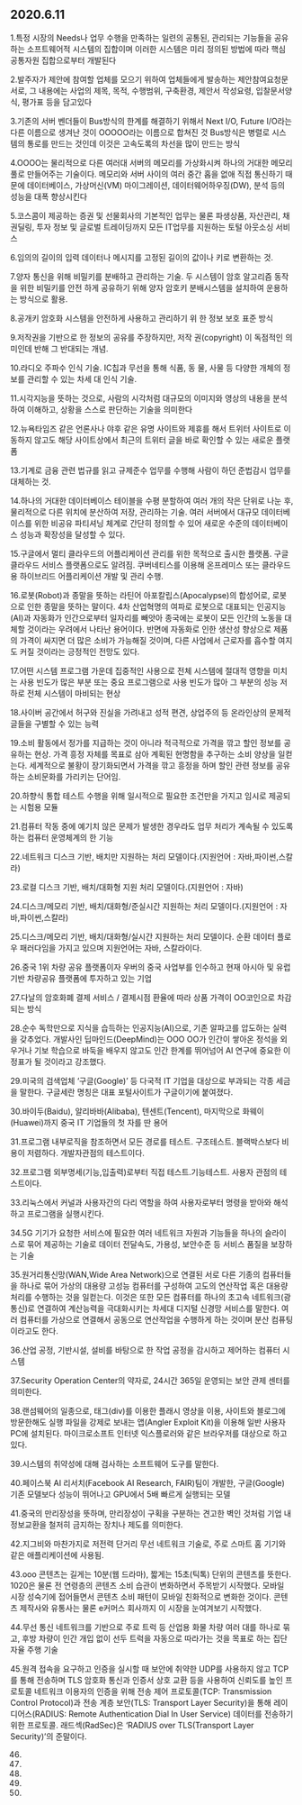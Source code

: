 ## 2020.6.11

1.특정 시장의 Needs나 업무 수행을 만족하는 일련의 공통된, 관리되는 기능들을 공유하는 소프트웨어적 시스템의 집합이며 이러한 시스템은 미리 정의된 방법에 따라 핵심 공통자원 집합으로부터 개발된다

2.발주자가 제안에 참여할 업체를 모으기 위하여 업체들에게 발송하는 제안참여요청문서로, 그 내용에는 사업의 제목, 목적, 수행범위, 구축환경, 제안서 작성요령, 입찰문서양식, 평가표 등을 담고있다

3.기존의 서버 벤더들이 Bus방식의 한계를 해결하기 위해서 Next I/O, Future I/O라는 다른 이름으로 생겨난 것이 OOOOO라는 이름으로 합쳐진 것 Bus방식은 병렬로 시스템의 통로를 만드는 것인데 이것은 고속도록의 차선을 많이 만드는 방식

4.OOOO는 물리적으로 다른 여러대 서버의 메모리를 가상화시켜 하나의 거대한 메모리 풀로 만들어주는 기술이다. 메모리와 서버 사이의 여러 중간 홉을 없애 직접 통신하기 때문에 데이터베이스, 가상머신(VM) 마이그레이션, 데이터웨어하우징(DW), 분석 등의 성능을 대폭 향상시킨다

5.코스콤이 제공하는 증권 및 선물회사의 기본적인 업무는 물론 파생상품, 자산관리, 채권딜링, 투자 정보 및 글로벌 트레이딩까지 모든 IT업무를 지원하는 토털 아웃소싱 서비스

6.임의의 길이의 입력 데이터나 메시지를 고정된 길이의 값이나 키로 변환하는 것.

7.양자 통신을 위해 비밀키를 분배하고 관리하는 기술. 두 시스템이 암호 알고리즘 동작을 위한 비밀키를 안전 하게 공유하기 위해 양자 암호키 분배시스템을 설치하여 운용하는 방식으로 활용.

8.공개키 암호화 시스템을 안전하게 사용하고 관리하기 위 한 정보 보호 표준 방식

9.저작권을 기반으로 한 정보의 공유를 주장하지만, 저작 권(copyright) 이 독점적인 의미인데 반해 그 반대되는 개념.

10.라디오 주파수 인식 기술. IC칩과 무선을 통해 식품, 동 물, 사물 등 다양한 개체의 정보를 관리할 수 있는 차세 대 인식 기술.

11.시각지능을 뜻하는 것으로, 사람의 시각처럼 대규모의 이미지와 영상의 내용을 분석하여 이해하고, 상황을 스스로 판단하는 기술을 의미한다

12.뉴욕타임즈 같은 언론사나 야후 같은 유명 사이트와 제휴를 해서 트위터 사이트로 이동하지 않고도 해당 사이트상에서 최근의 트위터 글을 바로 확인할 수 있는 새로운 플랫폼

13.기계로 금융 관련 법규를 읽고 규제준수 업무를 수행해 사람이 하던 준법감시 업무를 대체하는 것.

14.하나의 거대한 데이터베이스 테이블을 수평 분할하여 여러 개의 작은 단위로 나눈 후, 물리적으로 다른 위치에 분산하여 저장, 관리하는 기술. 여러 서버에서 대규모 데이터베이스를 위한 비공유 파티셔닝 체계로 간단히 정의할 수 있어 새로운 수준의 데이터베이스 성능과 확장성을 달성할 수 있다.

15.구글에서 멀티 클라우드의 어플리케이션 관리를 위한 목적으로 출시한 플랫폼. 구글 클라우드 서비스 플랫폼으로도 알려짐. 쿠버네티스를 이용해 온프레미스 또는 클라우드용 하이브리드 어플리케이션 개발 및 관리 수행. 

16.로봇(Robot)과 종말을 뜻하는 라틴어 아포칼립스(Apocalypse)의 합성어로, 로봇으로 인한 종말을 뜻하는 말이다. 4차 산업혁명의 여파로 로봇으로 대표되는 인공지능(AI)과 자동화가 인간으로부터 일자리를 빼앗아 종국에는 로봇이 모든 인간의 노동을 대체할 것이라는 우려에서 나타난 용어이다. 반면에 자동화로 인한 생산성 향상으로 제품의 가격이 싸지면 더 많은 소비가 가능해질 것이며, 다른 사업에서 근로자를 흡수할 여지도 커질 것이라는 긍정적인 전망도 있다.

17.어떤 시스템 프로그램 가운데 집중적인 사용으로 전체 시스템에 절대적 영향을 미치는 사용 빈도가 많은 부분 또는 중요 프로그램으로 사용 빈도가 많아 그 부분의 성능 저하로 전체 시스템이 마비되는 현상

18.사이버 공간에서 허구와 진실을 가려내고 성적 편견, 상업주의 등 온라인상의 문제적 글들을 구별할 수 있는 능력

19.소비 활동에서 정가를 지급하는 것이 아니라 적극적으로 가격을 깎고 할인 정보를 공유하는 현상. 가격 흥정 자체를 목표로 삼아 계획된 현명함을 추구하는 소비 양상을 일컫는다. 세계적으로 불황이 장기화되면서 가격을 깎고 흥정을 하며 할인 관련 정보를 공유하는 소비문화를 가리키는 단어임.

20.하향식 통합 테스트 수행을 위해 일시적으로 필요한 조건만을 가지고 임시로 제공되는 시험용 모듈

21.컴퓨터 작동 중에 예기치 않은 문제가 발생한 경우라도 업무 처리가 계속될 수 있도록 하는 컴퓨터 운영체계의 한 기능

22.네트워크 디스크 기반, 배치만 지원하는 처리 모델이다.(지원언어 : 자바,파이썬,스칼라)

23.로컬 디스크 기반, 배치/대화형 지원 처리 모델이다.(지원언어 : 자바)

24.디스크/메모리 기반, 배치/대화형/준실시간 지원하는 처리 모델이다.(지원언어 : 자바,파이썬,스칼라)

25.디스크/메모리 기반, 배치/대화형/실시간 지원하는 처리 모델이다. 순환 데이터 플로우 패러다임을 가지고 있으며 지원언어는 자바, 스칼라이다.

26.중국 1위 차량 공유 플랫폼이자 우버의 중국 사업부를 인수하고 현재 아시아 및 유럽기반 차량공유 플랫폼에 투자하고 있는 기업

27.다날의 암호화폐 결제 서비스 / 결제시점 환율에 따라 상품 가격이 OO코인으로 차감되는 방식 

28.순수 독학만으로 지식을 습득하는 인공지능(AI)으로, 기존 알파고를 압도하는 실력을 갖추었다. 개발사인 딥마인드(DeepMind)는 OOO OO가 인간이 쌓아온 정석을 외우거나 기보 학습으로 바둑을 배우지 않고도 인간 한계를 뛰어넘어 AI 연구에 중요한 이정표가 될 것이라고 강조했다.

29.미국의 검색업체 ‘구글(Google)’ 등 다국적 IT 기업을 대상으로 부과되는 각종 세금을 말한다. 구글세란 명칭은 대표 포털사이트가 구글이기에 붙여졌다.

30.바이두(Baidu), 알리바바(Alibaba), 텐센트(Tencent), 마지막으로 화웨이(Huawei)까지 중국 IT 기업들의 첫 자를 딴 용어

31.프로그램 내부로직을 참조하면서 모든 경로를 테스트. 구조테스트. 블랙박스보다 비용이 저렴하다. 개발자관점의 테스트이다.

32.프로그램 외부명세(기능,입출력)로부터 직접 테스트.기능테스트. 사용자 관점의 테스트이다.

33.리눅스에서 커널과 사용자간의 다리 역할을 하여 사용자로부터 명령을 받아와 해석하고 프로그램을 실행시킨다.

34.5G 기기가 요청한 서비스에 필요한 여러 네트워크 자원과 기능들을 하나의 슬라이스로 묶어 제공하는 기술로 데이터 전달속도, 가용성, 보안수준 등 서비스 품질을 보장하는 기술

35.원거리통신망(WAN,Wide Area Network)으로 연결된 서로 다른 기종의 컴퓨터들을 하나로 묶어 가상의 대용량 고성능 컴퓨터를 구성하여 고도의 연산작업 혹은 대용량 처리를 수행하는 것을 일컫는다. 이것은 또한 모든 컴퓨터를 하나의 초고속 네트워크(광통신)로 연결하여 계산능력을 극대화시키는 차세대 디지털 신경망 서비스를 말한다. 여러 컴퓨터를 가상으로 연결해서 공동으로 연산작업을 수행하게 하는 것이며 분산 컴퓨팅이라고도 한다.

36.산업 공정, 기반시설, 설비를 바탕으로 한 작업 공정을 감시하고 제어하는 컴퓨터 시스템

37.Security Operation Center의 약자로, 24시간 365일 운영되는 보안 관제 센터를 의미한다.

38.랜섬웨어의 일종으로, 태그(div)를 이용한 플래시 영상을 이용, 사이트와 블로그에 방문한해도 실행 파일을 강제로 보내는 앱(Angler Exploit Kit)을 이용해 일반 사용자 PC에 설치된다. 마이크로소프트 인터넷 익스플로러와 같은 브라우저를 대상으로 하고 있다.

39.시스템의 취약성에 대해 검사하는 소프트웨어 도구를 말한다.

40.페이스북 AI 리서치(Facebook AI Research, FAIR)팀이 개발한, 구글(Google) 기존 모델보다 성능이 뛰어나고 GPU에서 5배 빠르게 실행되는 모델

41.중국의 만리장성을 뜻하며, 만리장성이 구획을 구분하는 견고한 벽인 것처럼 기업 내 정보교환을 철저히 금지하는 장치나 제도를 의미한다.

42.지그비와 마찬가지로 저전력 단거리 무선 네트워크 기술로, 주로 스마트 홈 기기와 같은 애플리케이션에 사용됨. 

43.ooo 콘텐츠는 길게는 10분(웹 드라마), 짧게는 15초(틱톡) 단위의 콘텐츠를 뜻한다. 1020은 물론 전 연령층의 콘텐츠 소비 습관이 변화하면서 주목받기 시작했다. 모바일 시장 성숙기에 접어들면서 콘텐츠 소비 패턴이 모바일 친화적으로 변화한 것이다. 콘텐츠 제작사와 유통사는 물론 e커머스 회사까지 이 시장을 눈여겨보기 시작했다.

44.무선 통신 네트워크를 기반으로 주로 트럭 등 산업용 화물 차량 여러 대를 하나로 묶고, 후방 차량이 인간 개입 없이 선두 트럭을 자동으로 따라가는 것을 목표로 하는 집단 자율 주행 기술

45.원격 접속을 요구하고 인증을 실시할 때 보안에 취약한 UDP를 사용하지 않고 TCP를 통해 전송하며 TLS 암호화 통신과 인증서 상호 교환 등을 사용하여 신뢰도를 높인 프로토콜 네트워크 이용자의 인증을 위해 전송 제어 프로토콜(TCP: Transmission Control Protocol)과 전송 계층 보안(TLS: Transport Layer Security)을 통해 레이디어스(RADIUS: Remote Authentication Dial In User Service) 데이터를 전송하기 위한 프로토콜. 래드섹(RadSec)은 ‘RADIUS over TLS(Transport Layer Security)’의 준말이다.

46.

47.

48.

49.

50.